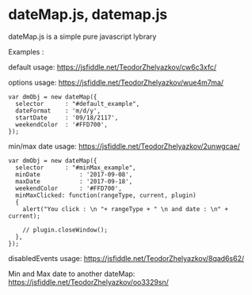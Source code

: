 # dateMap.js, datemap.js
dateMap.js is a simple pure javascript lybrary 





Examples : 

  default usage:
    https://jsfiddle.net/TeodorZhelyazkov/cw6c3xfc/


  options usage:
    https://jsfiddle.net/TeodorZhelyazkov/wue4m7ma/
    
    var dmObj = new dateMap({
      selector     	: "#default_example",
      dateFormat   	: 'm/d/y',
      startDate    	: '09/18/2117',
      weekendColor  : '#FFD700',
    });

    
  min/max date usage:
    https://jsfiddle.net/TeodorZhelyazkov/2unwgcae/
    
    var dmObj = new dateMap({
      selector     	: "#minMax_example",
      minDate			: '2017-09-08',
      maxDate			: '2017-09-18',
      weekendColor   	: '#FFD700',
      minMaxClicked: function(rangeType, current, plugin)
      {
        alert("You click : \n "+ rangeType + " \n and date : \n" + current);

        // plugin.closeWindow();
      },
    });

    
  disabledEvents usage:
    https://jsfiddle.net/TeodorZhelyazkov/8qad6s62/
  
  Min and Max date to another dateMap:
    https://jsfiddle.net/TeodorZhelyazkov/oo3329sn/
